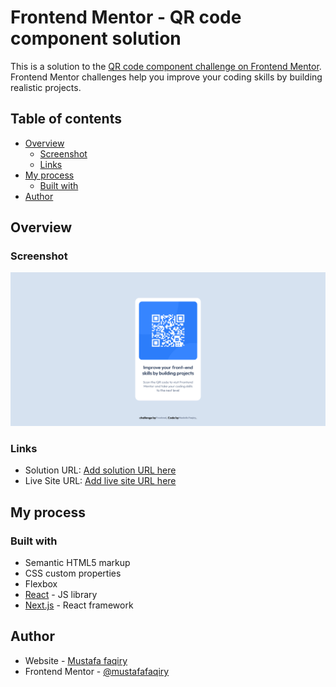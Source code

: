 # Frontend Mentor - QR code component solution

This is a solution to the [QR code component challenge on Frontend Mentor](https://www.frontendmentor.io/challenges/qr-code-component-iux_sIO_H). Frontend Mentor challenges help you improve your coding skills by building realistic projects.

## Table of contents

- [Overview](#overview)
  - [Screenshot](#screenshot)
  - [Links](#links)
- [My process](#my-process)
  - [Built with](#built-with)
- [Author](#author)

## Overview

### Screenshot

![](./src/design/desktop-design.png)

### Links

- Solution URL: [Add solution URL here](https://github.com/mustafafaqiry/FEM_QR_code_component)
- Live Site URL: [Add live site URL here](https://mustafafaqiry.github.io/FEM_QR_code_component/)

## My process

### Built with

- Semantic HTML5 markup
- CSS custom properties
- Flexbox
- [React](https://reactjs.org/) - JS library
- [Next.js](https://nextjs.org/) - React framework

## Author

- Website - [Mustafa faqiry](https://github.com/mustafafaqiry)
- Frontend Mentor - [@mustafafaqiry](https://www.frontendmentor.io/profile/mustafafaqiry)
